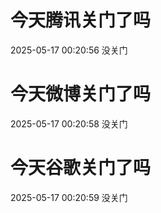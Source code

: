 # 今天腾讯关门了吗

2025-05-17 00:20:56 没关门

# 今天微博关门了吗

2025-05-17 00:20:58 没关门

# 今天谷歌关门了吗

2025-05-17 00:20:59 没关门

